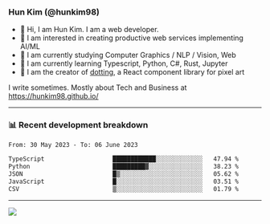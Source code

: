 ### Hun Kim (@hunkim98)

- 👋 Hi, I am Hun Kim. I am a web developer. 
- 🤔 I am interested in creating productive web services implementing AI/ML
- 🔭 I am currently studying Computer Graphics / NLP / Vision, Web 
- 🌱 I am currently learning Typescript, Python, C#, Rust, Jupyter
- 🎨 I am the creator of [dotting](hunkim98.github.io/dotting), a React component library for pixel art

I write sometimes. Mostly about Tech and Business at https://hunkim98.github.io/

---
### 📊 Recent development breakdown
<!--START_SECTION:waka-->

```txt
From: 30 May 2023 - To: 06 June 2023

TypeScript                   ████████████░░░░░░░░░░░░░   47.94 %
Python                       █████████▓░░░░░░░░░░░░░░░   38.23 %
JSON                         █▒░░░░░░░░░░░░░░░░░░░░░░░   05.62 %
JavaScript                   █░░░░░░░░░░░░░░░░░░░░░░░░   03.51 %
CSV                          ▒░░░░░░░░░░░░░░░░░░░░░░░░   01.79 %
```

<!--END_SECTION:waka-->
---

<!-- <div align='center'> -->
  <img align="center" src="https://github-readme-stats.vercel.app/api?username=hunkim98&theme=dark&show_icons=true"/>
<!-- </div> -->
<!--
**hunkim98/hunkim98** is a ✨ _special_ ✨ repository because its `README.md` (this file) appears on your GitHub profile.

Here are some ideas to get you started:

- 🔭 I’m currently working on ...
- 🌱 I’m currently learning ...
- 👯 I’m looking to collaborate on ...
- 🤔 I’m looking for help with ...
- 💬 Ask me about ...
- 📫 How to reach me: ...
- 😄 Pronouns: ...
- ⚡ Fun fact: ...
-->
